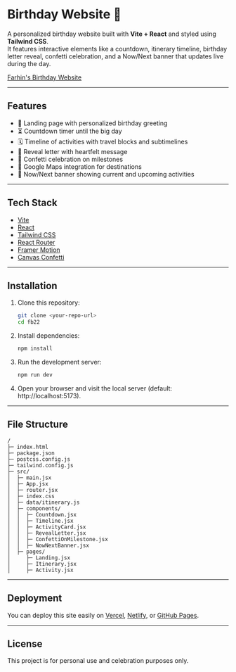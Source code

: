 # Birthday Website 🎉

A personalized birthday website built with **Vite + React** and styled using **Tailwind CSS**.  
It features interactive elements like a countdown, itinerary timeline, birthday letter reveal, confetti celebration, and a Now/Next banner that updates live during the day.

[Farhin's Birthday Website](https://farhinsbirthday.netlify.app/)

---

## Features

- 🎂 Landing page with personalized birthday greeting
- ⏳ Countdown timer until the big day
- 🗓️ Timeline of activities with travel blocks and subtimelines
- 💌 Reveal letter with heartfelt message
- 🎊 Confetti celebration on milestones
- 📍 Google Maps integration for destinations
- 🔔 Now/Next banner showing current and upcoming activities

---

## Tech Stack

- [Vite](https://vitejs.dev/)
- [React](https://react.dev/)
- [Tailwind CSS](https://tailwindcss.com/)
- [React Router](https://reactrouter.com/)
- [Framer Motion](https://www.framer.com/motion/)
- [Canvas Confetti](https://www.npmjs.com/package/canvas-confetti)

---

## Installation

1. Clone this repository:

   ```bash
   git clone <your-repo-url>
   cd fb22
   ```

2. Install dependencies:

   ```bash
   npm install
   ```

3. Run the development server:

   ```bash
   npm run dev
   ```

4. Open your browser and visit the local server (default: http://localhost:5173).

---

## File Structure

```
/
├─ index.html
├─ package.json
├─ postcss.config.js
├─ tailwind.config.js
├─ src/
│  ├─ main.jsx
│  ├─ App.jsx
│  ├─ router.jsx
│  ├─ index.css
│  ├─ data/itinerary.js
│  ├─ components/
│  │  ├─ Countdown.jsx
│  │  ├─ Timeline.jsx
│  │  ├─ ActivityCard.jsx
│  │  ├─ RevealLetter.jsx
│  │  ├─ ConfettiOnMilestone.jsx
│  │  ├─ NowNextBanner.jsx
│  ├─ pages/
│     ├─ Landing.jsx
│     ├─ Itinerary.jsx
│     ├─ Activity.jsx
```

---

## Deployment

You can deploy this site easily on [Vercel](https://vercel.com/), [Netlify](https://www.netlify.com/), or [GitHub Pages](https://pages.github.com/).

---

## License

This project is for personal use and celebration purposes only.
